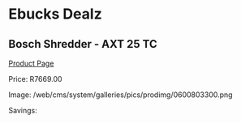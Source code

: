 
# Ebucks Dealz
## Bosch Shredder - AXT 25 TC
[Product Page](https://www.ebucks.com/web/shop/productSelected.do?prodId=1199982075&catId=714965764)

Price: R7669.00

Image: /web/cms/system/galleries/pics/prodimg/0600803300.png

Savings: 


	